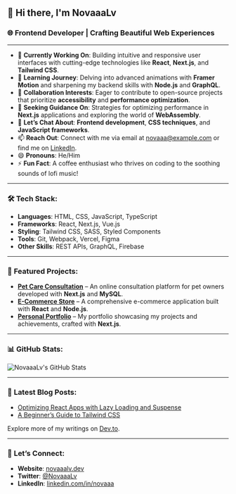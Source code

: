 ## 👋 Hi there, I'm **NovaaaLv**

### 🌐 **Frontend Developer | Crafting Beautiful Web Experiences**

---

- 🔭 **Currently Working On**: Building intuitive and responsive user interfaces with cutting-edge technologies like **React**, **Next.js**, and **Tailwind CSS**.
- 🌱 **Learning Journey**: Delving into advanced animations with **Framer Motion** and sharpening my backend skills with **Node.js** and **GraphQL**.
- 👯 **Collaboration Interests**: Eager to contribute to open-source projects that prioritize **accessibility** and **performance optimization**.
- 🤔 **Seeking Guidance On**: Strategies for optimizing performance in **Next.js** applications and exploring the world of **WebAssembly**.
- 💬 **Let’s Chat About**: **Frontend development**, **CSS techniques**, and **JavaScript frameworks**.
- 📫 **Reach Out**: Connect with me via email at [novaaa@example.com](mailto:novaaa@example.com) or find me on [LinkedIn](https://linkedin.com/in/novaaa).
- 😄 **Pronouns**: He/Him
- ⚡ **Fun Fact**: A coffee enthusiast who thrives on coding to the soothing sounds of lofi music!

---

### 🛠️ **Tech Stack**:
- **Languages**: HTML, CSS, JavaScript, TypeScript
- **Frameworks**: React, Next.js, Vue.js
- **Styling**: Tailwind CSS, SASS, Styled Components
- **Tools**: Git, Webpack, Vercel, Figma
- **Other Skills**: REST APIs, GraphQL, Firebase

---

### 🚀 **Featured Projects**:
- **[Pet Care Consultation](https://github.com/NovaaaLv/pet-care-consultation)** – An online consultation platform for pet owners developed with **Next.js** and **MySQL**.
- **[E-Commerce Store](https://github.com/NovaaaLv/e-commerce-store)** – A comprehensive e-commerce application built with **React** and **Node.js**.
- **[Personal Portfolio](https://github.com/NovaaaLv/portfolio)** – My portfolio showcasing my projects and achievements, crafted with **Next.js**.

---

### 📊 **GitHub Stats**:
![NovaaaLv's GitHub Stats](https://github-readme-stats.vercel.app/api?username=NovaaaLv&show_icons=true&theme=radical)

---

### 📝 **Latest Blog Posts**:
- [Optimizing React Apps with Lazy Loading and Suspense](https://dev.to/novaaalv/optimizing-react-apps)
- [A Beginner’s Guide to Tailwind CSS](https://dev.to/novaaalv/tailwind-css-guide)

Explore more of my writings on [Dev.to](https://dev.to/novaaalv).

---

### 🎯 **Let’s Connect**:
- **Website**: [novaaalv.dev](https://novaaalv.dev)
- **Twitter**: [@NovaaaLv](https://twitter.com/NovaaaLv)
- **LinkedIn**: [linkedin.com/in/novaaa](https://linkedin.com/in/novaaa)

